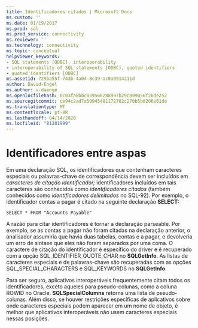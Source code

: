 ```yaml
---
title: Identificadores citados | Microsoft Docs
ms.custom: ''
ms.date: 01/19/2017
ms.prod: sql
ms.prod_service: connectivity
ms.reviewer: ''
ms.technology: connectivity
ms.topic: conceptual
helpviewer_keywords:
- SQL statements [ODBC], interoperability
- interoperability of SQL statements [ODBC], quoted identifiers
- quoted identifiers [ODBC]
ms.assetid: 729ba55f-743b-4a04-8c39-ac0a9914211d
author: David-Engel
ms.author: v-daenge
ms.openlocfilehash: 0c03fa8bbc059566288997b29c899056f26de252
ms.sourcegitcommit: ce94c2ad7a50945481172782c270b5b0206e61de
ms.translationtype: MT
ms.contentlocale: pt-BR
ms.lasthandoff: 04/14/2020
ms.locfileid: "81281999"
---
```

# <a name="quoted-identifiers"></a>Identificadores entre aspas
Em uma declaração SQL, os identificadores que contenham caracteres especiais ou palavras-chave de correspondência devem ser incluídos em *caracteres de citação identificador;* identificadores incluídos em tais caracteres são conhecidos como *identificadores citados* (também conhecidos como *identificadores delimitados* no SQL-92). Por exemplo, o identificador contas a pagar é citado na seguinte declaração **SELECT:**  
  
```  
SELECT * FROM "Accounts Payable"  
```  
  
 A razão para citar identificadores é tornar a declaração parseable. Por exemplo, se as contas a pagar não foram citadas na declaração anterior, o analisador assumiria que havia duas tabelas, contas e a pagar, e devolveria um erro de sintaxe que eles não foram separados por uma coma. O caractere de citação do identificador é específico do driver e é recuperado com a opção SQL_IDENTIFIER_QUOTE_CHAR no **SQLGetInfo**. As listas de caracteres especiais e de palavras-chave são recuperadas com as opções SQL_SPECIAL_CHARACTERS e SQL_KEYWORDS no **SQLGetInfo**.  
  
 Para ser seguro, aplicativos interoperáveis frequentemente citam todos os identificadores, exceto aqueles para pseudo-colunas, como a coluna ROWID no Oracle. **SQLSpecialColumns** retorna uma lista de pseudo-colunas. Além disso, se houver restrições específicas de aplicativos sobre onde caracteres especiais podem aparecer em um nome de objeto, é melhor que aplicativos interoperáveis não usem caracteres especiais nessas posições.
